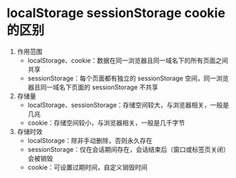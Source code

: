 # localStorage sessionStorage cookie 的区别

1. 作用范围
   * localStorage、cookie：数据在同一浏览器且同一域名下的所有页面之间共享
   * sessionStorage：每个页面都有独立的 sessionStorage 空间，同一浏览器且同一域名下页面的 sessionStorage 不共享
2. 存储量
   * localStorage、sessionStorage：存储空间较大，与浏览器相关，一般是几兆
   * cookie：存储空间较小，与浏览器相关，一般是几千字节
3. 存储时效
   * localStorage：除非手动删除，否则永久存在
   * sessionStorage：仅在会话期间存在，会话结束后（窗口或标签页关闭）会被销毁
   * cookie：可设置过期时间，自定义销毁时间
